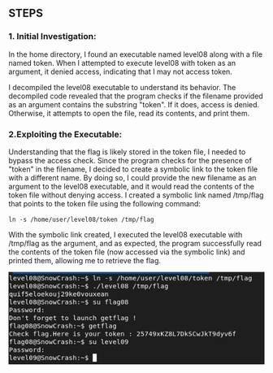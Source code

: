 ## STEPS

### 1. Initial Investigation:
In the home directory, I found an executable named level08 along with a file named token. When I attempted to execute level08 with token as an argument, it denied access, indicating that I may not access token.

I decompiled the level08 executable to understand its behavior. The decompiled code revealed that the program checks if the filename provided as an argument contains the substring "token". If it does, access is denied. Otherwise, it attempts to open the file, read its contents, and print them.

### 2.Exploiting the Executable:
Understanding that the flag is likely stored in the token file, I needed to bypass the access check. Since the program checks for the presence of "token" in the filename, I decided to create a symbolic link to the token file with a different name. By doing so, I could provide the new filename as an argument to the level08 executable, and it would read the contents of the token file without denying access.
I created a symbolic link named /tmp/flag that points to the token file using the following command:

```
ln -s /home/user/level08/token /tmp/flag
```

With the symbolic link created, I executed the level08 executable with /tmp/flag as the argument, and as expected, the program successfully read the contents of the token file (now accessed via the symbolic link) and printed them, allowing me to retrieve the flag.

![alt text](level08.png)
